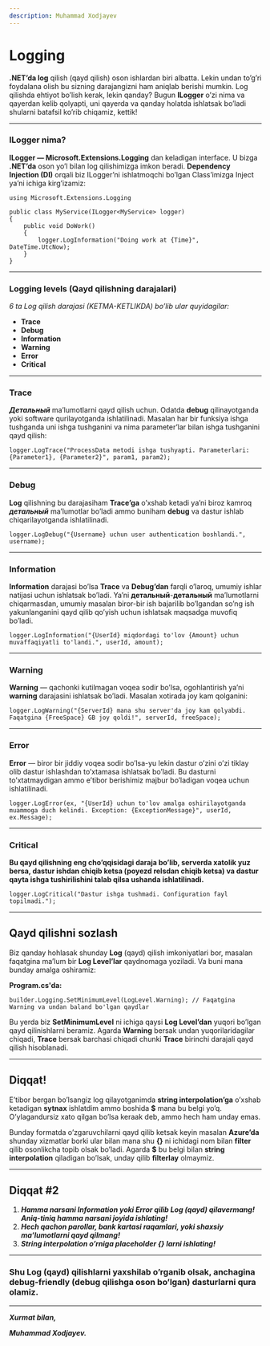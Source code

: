 ```yaml
---
description: Muhammad Xodjayev
---
```


# Logging

**.NET’da log**  qilish (qayd qilish) oson ishlardan biri albatta. Lekin undan to’g’ri foydalana olish bu sizning darajangizni ham aniqlab berishi mumkin. Log qilishda ehtiyot bo’lish kerak, lekin qanday? Bugun **ILogger**  o’zi nima va qayerdan kelib qolyapti, uni qayerda va qanday holatda ishlatsak bo’ladi shularni batafsil ko’rib chiqamiz, kettik!

----------

### ILogger nima?

**ILogger — Microsoft.Extensions.Logging**  dan keladigan interface. U bizga **.NET’da**  oson yo’l bilan log qilishimizga imkon beradi.  **Dependency Injection (DI)** orqali biz ILogger’ni ishlatmoqchi bo’lgan Class’imizga Inject ya’ni ichiga kirg’izamiz:

```
using Microsoft.Extensions.Logging

public class MyService(ILogger<MyService> logger)
{
	public void DoWork()
    {
        logger.LogInformation("Doing work at {Time}", DateTime.UtcNow);
    }
}
```
----------

### Logging levels (Qayd qilishning darajalari)

_6 ta Log qilish darajasi (KETMA-KETLIKDA) bo’lib ular quyidagilar:_

-   **Trace**
-   **Debug**
-   **Information**
-   **Warning**
-   **Error**
-   **Critical**

----------

### Trace

**_Детальный_**  ma’lumotlarni qayd qilish uchun. Odatda  **debug** qilinayotganda yoki software qurilayotganda ishlatilinadi. Masalan har bir funksiya ishga tushganda uni ishga tushganini va nima parameter’lar bilan ishga tushganini qayd qilish:

```
logger.LogTrace("ProcessData metodi ishga tushyapti. Parameterlari: {Parameter1}, {Parameter2}", param1, param2);
```
----------

### Debug

**Log** qilishning bu darajasiham  **Trace’ga** o’xshab ketadi ya’ni biroz kamroq  **_детальный_**  ma’lumotlar bo’ladi ammo buniham  **debug** va dastur ishlab chiqarilayotganda ishlatilinadi.
```
logger.LogDebug("{Username} uchun user authentication boshlandi.", username);
```
----------

### Information

**Information** darajasi bo’lsa  **Trace** va  **Debug’dan** farqli o’laroq, umumiy ishlar natijasi uchun ishlatsak bo’ladi. Ya’ni  **детальный**-**детальный** ma’lumotlarni chiqarmasdan, umumiy masalan biror-bir ish bajarilib bo’lgandan so’ng ish yakunlanganini qayd qilib qo’yish uchun ishlatsak maqsadga muvofiq bo’ladi.
```
logger.LogInformation("{UserId} miqdordagi to'lov {Amount} uchun muvaffaqiyatli to'landi.", userId, amount);
```
----------

### Warning

**Warning** — qachonki kutilmagan voqea sodir bo’lsa, ogohlantirish ya’ni  **warning** darajasini ishlatsak bo’ladi. Masalan xotirada joy kam qolganini:
```
logger.LogWarning("{ServerId} mana shu server'da joy kam qolyabdi. Faqatgina {FreeSpace} GB joy qoldi!", serverId, freeSpace);
```
----------

### Error

**Error** — biror bir jiddiy voqea sodir bo’lsa-yu lekin dastur o’zini o’zi tiklay olib dastur ishlashdan to’xtamasa ishlatsak bo’ladi. Bu dasturni to’xtatmaydigan ammo e’tibor berishimiz majbur bo’ladigan voqea uchun ishlatilinadi.
```
logger.LogError(ex, "{UserId} uchun to'lov amalga oshirilayotganda muammoga duch kelindi. Exception: {ExceptionMessage}", userId, ex.Message);
```
----------

### Critical

**Bu qayd qilishning eng cho’qqisidagi daraja bo’lib, serverda xatolik yuz bersa, dastur ishdan chiqib ketsa (poyezd relsdan chiqib ketsa) va dastur qayta ishga tushirilishini talab qilsa ushanda ishlatilinadi.**
```
logger.LogCritical("Dastur ishga tushmadi. Configuration fayl topilmadi.");
```
----------

## Qayd qilishni sozlash

Biz qanday hohlasak shunday  **Log** (qayd) qilish imkoniyatlari bor, masalan faqatgina ma’lum bir  **Log Level’lar** qaydnomaga yoziladi. Va buni mana bunday amalga oshiramiz:

**Program.cs'da:**
```
builder.Logging.SetMinimumLevel(LogLevel.Warning); // Faqatgina Warning va undan baland bo'lgan qaydlar
```

Bu yerda biz  **SetMinimumLevel** ni ichiga qaysi  **Log Level’dan** yuqori bo’lgan qayd qilinishlarni beramiz. Agarda  **Warning** bersak undan yuqorilaridagilar chiqadi,  **Trace** bersak barchasi chiqadi chunki  **Trace** birinchi darajali qayd qilish hisoblanadi.

----------

## Diqqat!

E’tibor bergan bo’lsangiz log qilayotganimda **string interpolation’ga**  o’xshab ketadigan  **sytnax** ishlatdim ammo boshida  **$** mana bu belgi yo’q. O’ylagandursiz xato qilgan bo’lsa keraak deb, ammo hech ham unday emas.

Bunday formatda o’zgaruvchilarni qayd qilib ketsak keyin masalan  **Azure’da** shunday xizmatlar borki ular bilan mana shu  **{}** ni ichidagi nom bilan  **filter** qilib osonlikcha topib olsak bo’ladi. Agarda  **$**  bu belgi bilan  **string interpolation**  qiladigan bo’lsak, unday qilib  **filterlay** olmaymiz.

----------

## Diqqat #2

1.  **_Hamma narsani Information yoki Error qilib Log (qayd) qilavermang! Aniq-tiniq hamma narsani joyida ishlating!_**
2.  **_Hech qachon parollar, bank kartasi raqamlari, yoki shaxsiy ma’lumotlarni qayd qilmang!_**
3.  **_String interpolation o’rniga placeholder {} larni ishlating!_**

----------

### Shu Log (qayd) qilishlarni yaxshilab o’rganib olsak, anchagina debug-friendly (debug qilishga oson bo’lgan) dasturlarni qura olamiz.

----------

**_Xurmat bilan,_**

**_Muhammad Xodjayev._**